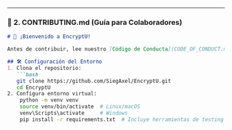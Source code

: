 
---

### 📄 **2. CONTRIBUTING.md** (Guía para Colaboradores)

```markdown
# 👋 ¡Bienvenido a EncryptU!

Antes de contribuir, lee nuestro [Código de Conducta](CODE_OF_CONDUCT.md).

## 🛠️ Configuración del Entorno
1. Clona el repositorio:
   ```bash
   git clone https://github.com/SiegAxel/EncryptU.git
   cd EncryptU
2. Configura entorno virtual:
    python -m venv venv
    source venv/bin/activate  # Linux/macOS
    venv\Scripts\activate     # Windows
    pip install -r requirements.txt  # Incluye herramientas de testing


